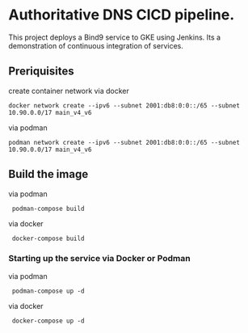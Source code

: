 # Authoritative DNS CICD pipeline.

This project deploys a Bind9 service to GKE using Jenkins. Its a demonstration of continuous integration of services.


## Preriquisites
create container network
via docker
```
docker network create --ipv6 --subnet 2001:db8:0:0::/65 --subnet 10.90.0.0/17 main_v4_v6
```
via podman
```
podman network create --ipv6 --subnet 2001:db8:0:0::/65 --subnet 10.90.0.0/17 main_v4_v6
```

## Build the image
via podman
```
 podman-compose build
```

via docker
```
 docker-compose build
```

### Starting up the service via Docker or Podman


via podman
```
 podman-compose up -d
```

via docker
```
 docker-compose up -d
```
